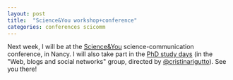 ```yaml
---
layout: post
title:  "Science&You workshop+conference"
categories: conferences scicomm
---
```


Next week, I will be at the [Science&You][link-conf] science-communication conference, in Nancy.
I will also take part in the [PhD study days][link-workshop] (in the "Web, blogs and social networks" group, directed by [@cristinarigutto][link-cr]). See you there!

[link-workshop]: http://www.science-and-you.com/en/formation-doctorants/phd-study-days
[link-conf]:     http://www.science-and-you.com/en
[link-cr]:       https://twitter.com/cristinarigutto

